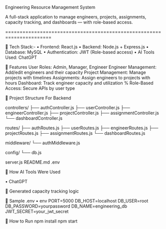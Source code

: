 Engineering Resource Management System

A full-stack application to manage engineers, projects, assignments, capacity tracking, and dashboards — with role-based access.

======================================================================

 Tech Stack:- • Frontend: React.js • Backend: Node.js + Express.js • Database: MySQL • Authentication: JWT (Role-based access) • AI Tools Used: ChatGPT

 Features User Roles: Admin, Manager, Engineer Engineer Management: Add/edit engineers and their capacity Project Management: Manage projects with timelines Assignments: Assign engineers to projects with hours Dashboard: Track engineer capacity and utilization % Role-Based Access: Secure APIs by user type

 Project Structure For Backend

controllers/ ├── authController.js ├── userController.js ├── engineerController.js ├── projectController.js ├── assignmentController.js └── dashboardController.js

routes/ ├── authRoutes.js ├── userRoutes.js ├── engineerRoutes.js ├── projectRoutes.js ├── assignmentRoutes.js └── dashboardRoutes.js

middleware/ └── authMiddleware.js

config/ └── db.js

server.js README.md .env

 How AI Tools Were Used

• ChatGPT

 Generated capacity tracking logic

 Sample .env • env PORT=5000 DB_HOST=localhost DB_USER=root DB_PASSWORD=yourpassword DB_NAME=engineering_db JWT_SECRET=your_jwt_secret

 How to Run npm install npm start
